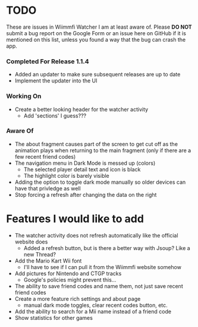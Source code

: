 # TODO
These are issues in Wiimmfi Watcher I am at least aware of. Please **DO NOT** submit a bug report on the Google Form or an issue here on GitHub if it is mentioned on this list, unless you found a way that the bug can crash the app.

### Completed For Release 1.1.4
* Added an updater to make sure subsequent releases are up to date
* Implement the updater into the UI

### Working On
* Create a better looking header for the watcher activity
    * Add 'sections' I guess???

### Aware Of
* The about fragment causes part of the screen to get cut off as the animation plays when returning to the main fragment (only if there are a few recent friend codes)
* The navigation menu in Dark Mode is messed up (colors)
    * The selected player detail text and icon is black
    * The highlight color is barely visible
* Adding the option to toggle dark mode manually so older devices can have that privledge as well
* Stop forcing a refresh after changing the data on the right

# Features I would like to add
* The watcher activity does not refresh automatically like the official website does
    * Added a refresh button, but is there a better way with Jsoup? Like a new Thread?
* Add the Mario Kart Wii font
    * I'll have to see if I can pull it from the Wiimmfi website somehow
* Add pictures for Nintendo and CTGP tracks
    * Google's policies might prevent this...
* The ability to save friend codes and name them, not just save recent friend codes
* Create a more feature rich settings and about page
    * manual dark mode toggles, clear recent codes button, etc.
* Add the ability to search for a Mii name instead of a friend code
* Show statistics for other games
